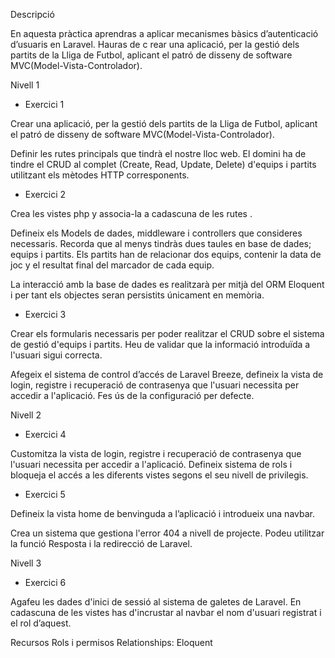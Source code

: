 Descripció

En aquesta pràctica aprendras a aplicar mecanismes bàsics d’autenticació d’usuaris en Laravel. Hauras de c rear una aplicació, per la gestió dels partits de la Lliga de Futbol, aplicant el patró de disseny de software MVC(Model-Vista-Controlador). 

Nivell 1
- Exercici 1

Crear una aplicació, per la gestió dels partits de la Lliga de Futbol, aplicant el patró de disseny de software MVC(Model-Vista-Controlador). 

Definir les rutes principals que tindrà el nostre lloc web. El domini ha de tindre el CRUD al complet (Create, Read, Update, Delete) d'equips i partits utilitzant els mètodes HTTP corresponents.

- Exercici 2

Crea les vistes php y associa-la a cadascuna de les rutes .

Defineix els Models de dades, middleware i controllers que consideres necessaris. Recorda que al menys tindràs dues taules en base de dades; equips i partits. Els partits han de relacionar dos equips, contenir la data de joc y el resultat final del marcador de cada equip.  

La interacció amb la base de dades es realitzarà per mitjà del ORM Eloquent i per tant els objectes seran persistits únicament en memòria.
- Exercici 3

Crear els formularis necessaris per poder realitzar el CRUD sobre el sistema de gestió d'equips i partits. Heu de validar que la informació introduïda a l'usuari sigui correcta.

Afegeix el sistema de control d’accés de Laravel Breeze, defineix la vista de login, registre i recuperació de contrasenya que l'usuari necessita per accedir a l'aplicació. Fes ús de la configuració per defecte.

Nivell 2
- Exercici 4

Customitza la vista de login, registre i recuperació de contrasenya que l'usuari necessita per accedir a l'aplicació. Defineix sistema de rols i bloqueja el accés a les diferents vistes segons el seu nivell de privilegis.

- Exercici 5

Defineix la vista home de benvinguda a l’aplicació i introdueix una navbar.

Crea un sistema que gestiona l'error 404 a nivell de projecte. Podeu utilitzar la funció Resposta i la redirecció de Laravel.

Nivell 3
- Exercici 6

Agafeu les dades d'inici de sessió al sistema de galetes de Laravel. En cadascuna de les vistes has d'incrustar al navbar el nom d'usuari registrat i el rol d’aquest.


Recursos
Rols i permisos
Relationships: Eloquent